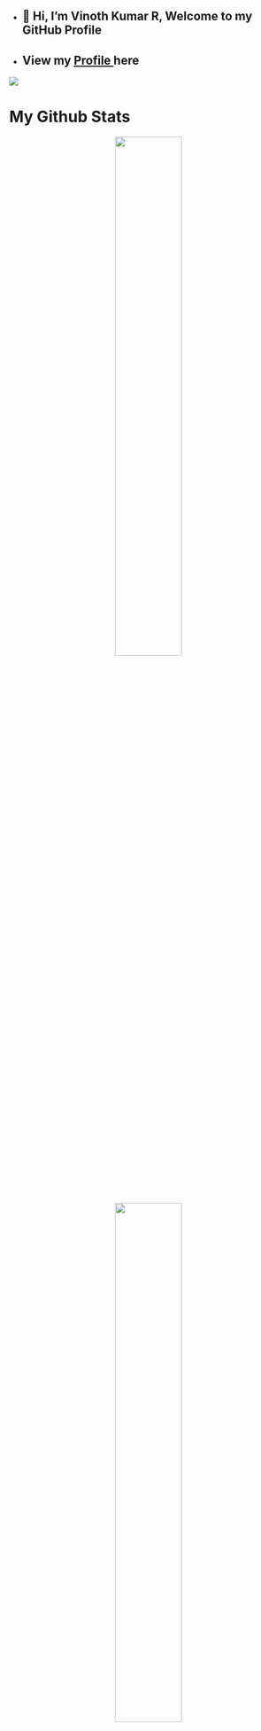 <!---
- 👋 Hi, I’m @vinothkumar2
- **📚 CA Student**
- --->
- ## 👋 Hi, I’m Vinoth Kumar R, Welcome to my GitHub Profile
- ## View my <a target="_blank" href="https://vinothkumar2.github.io/myprofile/"> Profile </a> here 

![](https://komarev.com/ghpvc/?username=your-github-vinothkumar2&label=MY+PROFILE+VIEWS)



# My Github Stats
<p align="center">
<img width="49%" src="https://github-readme-stats.vercel.app/api?username=vinothkumar2&theme=tokyonight">
</p>

<p align="center">
<img width="49%" src="https://github-readme-streak-stats.herokuapp.com?user=vinothkumar2&theme=tokyonight&date_format=j%20M%5B%20Y%5D&stroke=FFFFFF">
</p>

<p align="center">
<img width="49%" src="https://github-readme-stats.vercel.app/api/top-langs/?username=vinothkumar2&theme=tokyonight">
</p>

# Spotify Recently Played
<p align="center">
<img width="30%" src="https://spotify-recently-played-readme.vercel.app/api?user=tp1ay8nwta5n3xiusg2x3k5ha">
</p>

# My Social Profiles

<p align="center">
<a href="https://www.instagram.com/vinoth_kumar2249/"><img alt="Instagram" src="https://img.shields.io/badge/Instagram-E4405F?style=for-the-badge&logo=instagram&logoColor=white"/></a>
<a href="https://telegram.me/vinothkumar_rajendran"><img alt="Telegram" src="https://img.shields.io/badge/Telegram-2CA5E0?style=for-the-badge&logo=telegram&logoColor=white"/></a>
</p>


</div>
